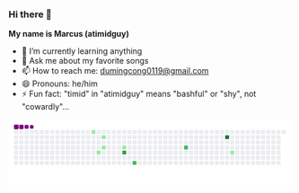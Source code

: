 ### Hi there 👋

**My name is Marcus (atimidguy)**

- 🌱 I’m currently learning anything
- 💬 Ask me about my favorite songs
- 📫 How to reach me: dumingcong0119@gmail.com
- 😄 Pronouns: he/him
- ⚡ Fun fact: "timid" in "atimidguy" means "bashful" or "shy", not "cowardly"...

![snake](https://github.com/atimidguy/atimidguy/blob/output/github-snake.gif?raw=true)
